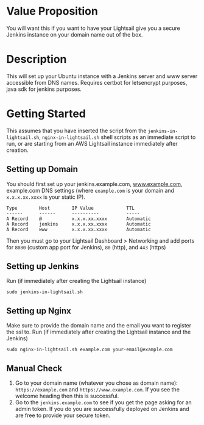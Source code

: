 # Value Proposition
You will want this if you want to have your Lightsail give you a secure Jenkins instance on your domain name out of the box.

# Description
This will set up your Ubuntu instance with a Jenkins server and www server accessible from DNS names. Requires certbot for letsencrypt purposes, java sdk for jenkins purposes.

# Getting Started

This assumes that you have inserted the script from the `jenkins-in-lightsail.sh`, `nginx-in-lightsail.sh` shell scripts as an immediate script to run, or are starting from an AWS Lightsail instance immediately after creation.

## Setting up Domain
You should first set up your jenkins.example.com, www.example.com, example.com DNS settings (where `example.com` is your domain and `x.x.x.xx.xxxx` is your static IP).
```
Type	    Host        IP Value            TTL
------      ------      ----------          -----
A Record	@           x.x.x.xx.xxxx       Automatic
A Record	jenkins     x.x.x.xx.xxxx       Automatic
A Record	www         x.x.x.xx.xxxx       Automatic
```

Then you must go to your Lightsail Dashboard > Networking and add ports for `8080` (custom app port for Jenkins), `80` (http), and `443` (https)


## Setting up Jenkins


Run (if immediately after creating the Lightsail instance)
```
sudo jenkins-in-lightsail.sh
```

## Setting up Nginx

Make sure to provide the domain name and the email you want to register the ssl to.
Run (if immediately after creating the Lightsail instance and the Jenkins)
```
sudo nginx-in-lightsail.sh example.com your-email@example.com
```

## Manual Check
1. Go to your domain name (whatever you chose as domain name): `https://example.com` and `https://www.example.com`. If you see the welcome heading then this is successful.
2. Go to the `jenkins.example.com` to see if you get the page asking for an admin token. If you do you are successfully deployed on Jenkins and are free to provide your secure token.